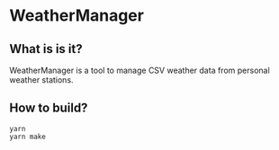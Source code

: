 # WeatherManager

## What is is it?
WeatherManager is a tool to manage CSV weather data from personal weather stations.

## How to build?
```shell
yarn
yarn make
```